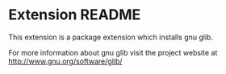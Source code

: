 # Extension README

This extension is a package extension which installs gnu glib.

For more information about gnu glib visit the project website at
http://www.gnu.org/software/glib/

